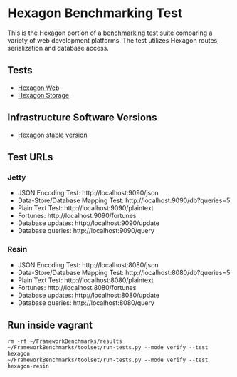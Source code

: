 
# Hexagon Benchmarking Test

This is the Hexagon portion of a [benchmarking test suite](../) comparing a variety of web
development platforms. The test utilizes Hexagon routes, serialization and database access.

## Tests

* [Hexagon Web](/src/main/java/com/hexagonkt/Benchmark.kt)
* [Hexagon Storage](/src/main/java/com/hexagonkt/BenchmarkStorage.kt)

## Infrastructure Software Versions

* [Hexagon stable version](http://hexagonkt.com)

## Test URLs

### Jetty

* JSON Encoding Test: http://localhost:9090/json
* Data-Store/Database Mapping Test: http://localhost:9090/db?queries=5 
* Plain Text Test: http://localhost:9090/plaintext 
* Fortunes: http://localhost:9090/fortunes
* Database updates: http://localhost:9090/update
* Database queries: http://localhost:9090/query

### Resin

* JSON Encoding Test: http://localhost:8080/json
* Data-Store/Database Mapping Test: http://localhost:8080/db?queries=5 
* Plain Text Test: http://localhost:8080/plaintext 
* Fortunes: http://localhost:8080/fortunes
* Database updates: http://localhost:8080/update
* Database queries: http://localhost:8080/query

## Run inside vagrant

    rm -rf ~/FrameworkBenchmarks/results
    ~/FrameworkBenchmarks/toolset/run-tests.py --mode verify --test hexagon
    ~/FrameworkBenchmarks/toolset/run-tests.py --mode verify --test hexagon-resin
